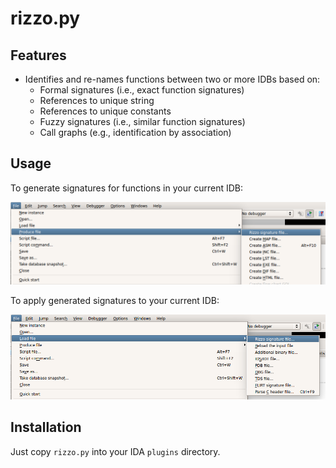 rizzo.py
==========

Features
----------

  * Identifies and re-names functions between two or more IDBs based on:
    * Formal signatures (i.e., exact function signatures)
    * References to unique string
    * References to unique constants
    * Fuzzy signatures (i.e., similar function signatures)
    * Call graphs (e.g., identification by association)

Usage
-----

To generate signatures for functions in your current IDB:

![Generating Rizzo signatures](../images/rizzo_generate.png)

To apply generated signatures to your current IDB:

![Applying Rizzo signatures](../images/rizzo_apply.png)

Installation
------------

Just copy `rizzo.py` into your IDA `plugins` directory.
